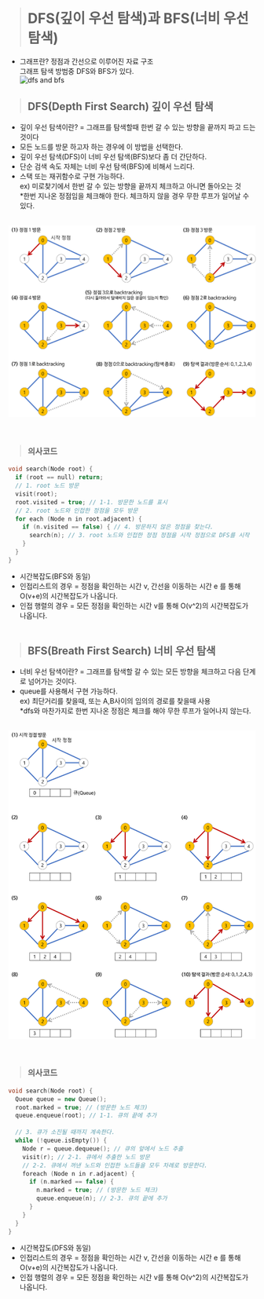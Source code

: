 ><h1>DFS(깊이 우선 탐색)과 BFS(너비 우선 탐색)</h1>
- 그래프란?
정점과 간선으로 이루어진 자료 구조<br>
그래프 탐색 방범중 DFS와 BFS가 있다.<br>
![dfs and bfs](https://t1.daumcdn.net/cfile/tistory/997C3C3E5BD01AF41D)

><h2>DFS(Depth First Search) 깊이 우선 탐색</h2>
- 깊이 우선 탐색이란? = 그래프를 탐색할때 한번 갈 수 있는 방향을 끝까지 파고 드는것이다<br>
- 모든 노드를 방문 하고자 하는 경우에 이 방법을 선택한다.<br>
- 깊이 우선 탐색(DFS)이 너비 우선 탐색(BFS)보다 좀 더 간단하다.<br>
- 단순 검색 속도 자체는 너비 우선 탐색(BFS)에 비해서 느리다.<br>
- 스택 또는 재귀함수로 구현 가능하다.<br>
ex) 미로찾기에서 한번 갈 수 있는 방향을 끝까지 체크하고 아니면 돌아오는 것<br>
*한번 지나온 정점임을 체크해야 한다. 체크하지 않을 경우 무한 루프가 일어날 수 있다.<br><br>
<p align="center" >
<img src = "/img/dfs-example.png" width = "700px">
</p><br>

><h3>의사코드</h3>
```c++
void search(Node root) {
  if (root == null) return;
  // 1. root 노드 방문
  visit(root);
  root.visited = true; // 1-1. 방문한 노드를 표시
  // 2. root 노드와 인접한 정점을 모두 방문
  for each (Node n in root.adjacent) {
    if (n.visited == false) { // 4. 방문하지 않은 정점을 찾는다.
      search(n); // 3. root 노드와 인접한 정점 정점을 시작 정점으로 DFS를 시작
    }
  }
}
```
- 시간복잡도(BFS와 동일)
- 인접리스트의 경우 = 정점을 확인하는 시간 v, 간선을 이동하는 시간 e 를 통해 O(v+e)의 시간복잡도가 나옵니다.
- 인접 행렬의 경우 = 모든 정점을 확인하는 시간 v를 통해 O(v^2)의 시간복잡도가 나옵니다.<br><br>

><h2>BFS(Breath First Search) 너비 우선 탐색</h2>
- 너비 우선 탐색이란? = 그래프를 탐색할 갈 수 있는 모든 방향을 체크하고 다음 단계로 넘어가는 것이다.<br>
- queue를 사용해서 구현 가능하다.<br>
ex) 최단거리를 찾을때, 또는 A,B사이의 임의의 경로를 찾을때 사용<br>
*dfs와 마찬가지로 한번 지나온 정점은 체크를 해야 무한 루프가 일어나지 않는다.<br><br>
<p align="center" >
<img src = "/img/bfs-example.png" width = "700px">
</p><br>

><h3>의사코드</h3>
```c++
void search(Node root) {
  Queue queue = new Queue();
  root.marked = true; // (방문한 노드 체크)
  queue.enqueue(root); // 1-1. 큐의 끝에 추가

  // 3. 큐가 소진될 때까지 계속한다.
  while (!queue.isEmpty()) {
    Node r = queue.dequeue(); // 큐의 앞에서 노드 추출
    visit(r); // 2-1. 큐에서 추출한 노드 방문
    // 2-2. 큐에서 꺼낸 노드와 인접한 노드들을 모두 차례로 방문한다.
    foreach (Node n in r.adjacent) {
      if (n.marked == false) {
        n.marked = true; // (방문한 노드 체크)
        queue.enqueue(n); // 2-3. 큐의 끝에 추가
      }
    }
  }
}
```
- 시간복잡도(DFS와 동일)
- 인접리스트의 경우 = 정점을 확인하는 시간 v, 간선을 이동하는 시간 e 를 통해 O(v+e)의 시간복잡도가 나옵니다.
- 인접 행렬의 경우 = 모든 정점을 확인하는 시간 v를 통해 O(v^2)의 시간복잡도가 나옵니다.
